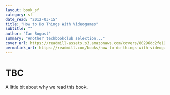 ```yaml
---
layout: book_sf
category: sf
date_read: "2012-03-15"
title: "How to Do Things With Videogames"
subtitle: ""
author: "Ian Bogost"
summary: "Another techbookclub selection..."
cover_url: https://readmill-assets.s3.amazonaws.com/covers/80296dc2fe19ec9d1d584ad5ebe5aee3-original.png?1332521624
permalink_url: https://readmill.com/books/how-to-do-things-with-videogames
---
```


# TBC
A little bit about why we read this book.

